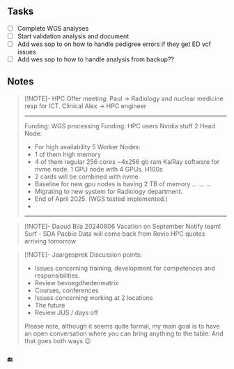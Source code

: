 ## Tasks
- [ ] Complete WGS analyses
- [ ] Start validation analysis and document
- [ ] Add wes sop to on how to handle pedigree errors if they get ED vcf issues
- [ ] Add wes sop to how to handle analysis from backup?? 
## Notes

> [!NOTE]- HPC Offer meeting:
> Paul  -> Radiology and nuclear medicine resp for ICT. Clinical 
> Alex  -> HPC engineer
> 
> ---
> Funding: WGS processing
> Funding: HPC users Nvidia stuff
> 2 Head Node:
>   - For high availability
> 5 Worker Nodes:
>    - 1 of them high memory
>    - 4 of them regular 256 cores ~4x256 gb ram
> KalRay software for nvme node.
> 1 GPU node with 4 GPUs. H100s
>   - 2 cards will be combined with nvme.
>   - Baseline for new gpu nodes is having 2 TB of memory
>  ...
>  ...
>  ...
>  - Migrating to new system for Radiology department.
>  - End of April 2025. (WGS tested implemented.)
>  - 
> ---
> 
> 

> [!NOTE]- Daoud Bila 20240806
> Vacation on September Notify team!
> Surf - SDA
> Pacbio Data will come back from Revio
> HPC quotes arriving tomorrow

 > [!NOTE]- Jaargesprek
> Discussion points:
> - Issues concerning training, development for competences and responsibilities.
> -  Review bevoegdhedenmatrix
> - Courses, conferences
> - Issues concerning working at 2 locations
> - The future
> - Review JUS / days off
> 
> Please note, although it seems quite formal, my main goal is to have an open conversation where you can bring anything to the table. And that goes both ways 😉
### 🔚